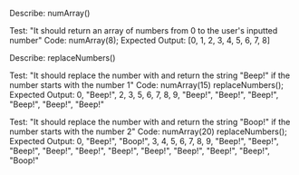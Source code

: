 Describe: numArray()

Test: "It should return an array of numbers from 0 to the user's inputted number"
Code: numArray(8);
Expected Output: [0, 1, 2, 3, 4, 5, 6, 7, 8]

Describe: replaceNumbers()

Test: "It should replace the number with and return the string "Beep!" if the number starts with the number 1"
Code: numArray(15) replaceNumbers();
Expected Output: 0, "Beep!", 2, 3, 5, 6, 7, 8, 9, "Beep!", "Beep!", "Beep!", "Beep!", "Beep!", "Beep!"

Test: "It should replace the number with and return the string "Boop!" if the number starts with the number 2"
Code: numArray(20) replaceNumbers();
Expected Output: 0, "Beep!", "Boop!", 3, 4, 5, 6, 7, 8, 9, "Beep!", "Beep!", "Beep!", "Beep!", "Beep!", "Beep!", "Beep!", "Beep!", "Beep!", "Beep!", "Boop!"

